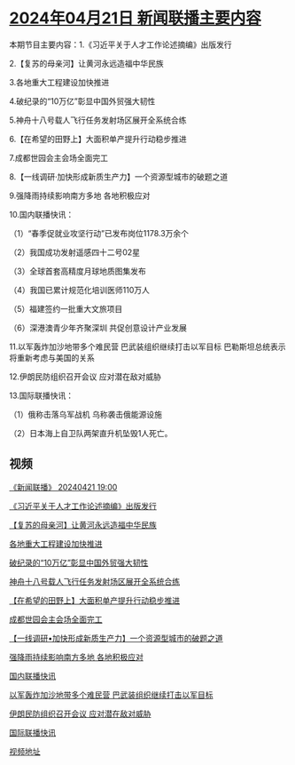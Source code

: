 # [2024年04月21日 新闻联播主要内容](https://tv.cctv.com/lm/xwlb/day/20240421.shtml)

本期节目主要内容：1.《习近平关于人才工作论述摘编》出版发行

2.【复苏的母亲河】让黄河永远造福中华民族

3.各地重大工程建设加快推进

4.破纪录的“10万亿”彰显中国外贸强大韧性

5.神舟十八号载人飞行任务发射场区展开全系统合练

6.【在希望的田野上】大面积单产提升行动稳步推进

7.成都世园会主会场全面完工

8.【一线调研·加快形成新质生产力】一个资源型城市的破题之道

9.强降雨持续影响南方多地 各地积极应对

10.国内联播快讯：

（1）“春季促就业攻坚行动”已发布岗位1178.3万余个

（2）我国成功发射遥感四十二号02星

（3）全球首套高精度月球地质图集发布

（4）我国已累计规范化培训医师110万人

（5）福建签约一批重大文旅项目

（6）深港澳青少年齐聚深圳 共促创意设计产业发展

11.以军轰炸加沙地带多个难民营 巴武装组织继续打击以军目标 巴勒斯坦总统表示将重新考虑与美国的关系

12.伊朗民防组织召开会议 应对潜在敌对威胁

13.国际联播快讯：

（1）俄称击落乌军战机 乌称袭击俄能源设施

（2）日本海上自卫队两架直升机坠毁1人死亡。

## 视频

[《新闻联播》 20240421 19:00](https://tv.cctv.com/2024/04/21/VIDEDGTa2ZM3JUdTwLIvZgzl240421.shtml)

[《习近平关于人才工作论述摘编》出版发行](https://tv.cctv.com/2024/04/21/VIDEubht7Vd4ESRn2zkyXSQb240421.shtml)

[【复苏的母亲河】让黄河永远造福中华民族](https://tv.cctv.com/2024/04/21/VIDEGy9NQTrjq4ztN3OWiz4N240421.shtml)

[各地重大工程建设加快推进](https://tv.cctv.com/2024/04/21/VIDEXEWBn0aK2yVvhC6FfUVy240421.shtml)

[破纪录的“10万亿”彰显中国外贸强大韧性](https://tv.cctv.com/2024/04/21/VIDEXuJU8ADsM7NjM3KqDD7U240421.shtml)

[神舟十八号载人飞行任务发射场区展开全系统合练](https://tv.cctv.com/2024/04/21/VIDEkoxT6ynR7cnzGqoha7Zr240421.shtml)

[【在希望的田野上】大面积单产提升行动稳步推进](https://tv.cctv.com/2024/04/21/VIDEZRoxCV35FZww929E9SfH240421.shtml)

[成都世园会主会场全面完工](https://tv.cctv.com/2024/04/21/VIDEdJWatChqYgit47mgD8d9240421.shtml)

[【一线调研•加快形成新质生产力】一个资源型城市的破题之道](https://tv.cctv.com/2024/04/21/VIDELMF49IVxb8oL1y3ZOX8q240421.shtml)

[强降雨持续影响南方多地 各地积极应对](https://tv.cctv.com/2024/04/21/VIDEhk5yjE5M3zfL6OxBhEEB240421.shtml)

[国内联播快讯](https://tv.cctv.com/2024/04/21/VIDEcRctycojbBAiiKcg5UwM240421.shtml)

[以军轰炸加沙地带多个难民营 巴武装组织继续打击以军目标](https://tv.cctv.com/2024/04/21/VIDE6CSCxwu8H2gdbG8fKSfh240421.shtml)

[伊朗民防组织召开会议 应对潜在敌对威胁](https://tv.cctv.com/2024/04/21/VIDEN4Y8j0IkGjbwl5eE5mkW240421.shtml)

[国际联播快讯](https://tv.cctv.com/2024/04/21/VIDExe6xQlFu91mSiRYjmzHf240421.shtml)

[视频地址](https://tv.cctv.com/lm/xwlb/day/20240421.shtml) 


